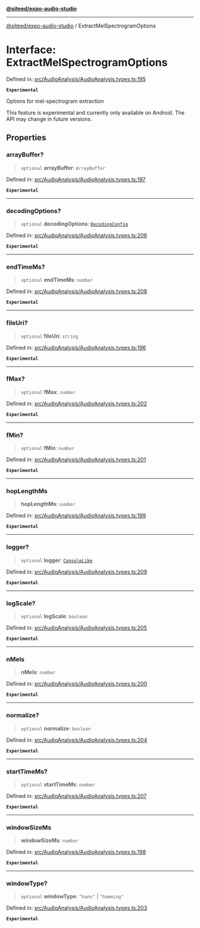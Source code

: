 [**@siteed/expo-audio-studio**](../README.md)

***

[@siteed/expo-audio-studio](../README.md) / ExtractMelSpectrogramOptions

# Interface: ExtractMelSpectrogramOptions

Defined in: [src/AudioAnalysis/AudioAnalysis.types.ts:195](https://github.com/deeeed/expo-audio-stream/blob/34ea5104fe661743627b2234f95382ba6980a44c/packages/expo-audio-studio/src/AudioAnalysis/AudioAnalysis.types.ts#L195)

**`Experimental`**

Options for mel-spectrogram extraction

 This feature is experimental and currently only available on Android.
The API may change in future versions.

## Properties

### arrayBuffer?

> `optional` **arrayBuffer**: `ArrayBuffer`

Defined in: [src/AudioAnalysis/AudioAnalysis.types.ts:197](https://github.com/deeeed/expo-audio-stream/blob/34ea5104fe661743627b2234f95382ba6980a44c/packages/expo-audio-studio/src/AudioAnalysis/AudioAnalysis.types.ts#L197)

**`Experimental`**

***

### decodingOptions?

> `optional` **decodingOptions**: [`DecodingConfig`](DecodingConfig.md)

Defined in: [src/AudioAnalysis/AudioAnalysis.types.ts:206](https://github.com/deeeed/expo-audio-stream/blob/34ea5104fe661743627b2234f95382ba6980a44c/packages/expo-audio-studio/src/AudioAnalysis/AudioAnalysis.types.ts#L206)

**`Experimental`**

***

### endTimeMs?

> `optional` **endTimeMs**: `number`

Defined in: [src/AudioAnalysis/AudioAnalysis.types.ts:208](https://github.com/deeeed/expo-audio-stream/blob/34ea5104fe661743627b2234f95382ba6980a44c/packages/expo-audio-studio/src/AudioAnalysis/AudioAnalysis.types.ts#L208)

**`Experimental`**

***

### fileUri?

> `optional` **fileUri**: `string`

Defined in: [src/AudioAnalysis/AudioAnalysis.types.ts:196](https://github.com/deeeed/expo-audio-stream/blob/34ea5104fe661743627b2234f95382ba6980a44c/packages/expo-audio-studio/src/AudioAnalysis/AudioAnalysis.types.ts#L196)

**`Experimental`**

***

### fMax?

> `optional` **fMax**: `number`

Defined in: [src/AudioAnalysis/AudioAnalysis.types.ts:202](https://github.com/deeeed/expo-audio-stream/blob/34ea5104fe661743627b2234f95382ba6980a44c/packages/expo-audio-studio/src/AudioAnalysis/AudioAnalysis.types.ts#L202)

**`Experimental`**

***

### fMin?

> `optional` **fMin**: `number`

Defined in: [src/AudioAnalysis/AudioAnalysis.types.ts:201](https://github.com/deeeed/expo-audio-stream/blob/34ea5104fe661743627b2234f95382ba6980a44c/packages/expo-audio-studio/src/AudioAnalysis/AudioAnalysis.types.ts#L201)

**`Experimental`**

***

### hopLengthMs

> **hopLengthMs**: `number`

Defined in: [src/AudioAnalysis/AudioAnalysis.types.ts:199](https://github.com/deeeed/expo-audio-stream/blob/34ea5104fe661743627b2234f95382ba6980a44c/packages/expo-audio-studio/src/AudioAnalysis/AudioAnalysis.types.ts#L199)

**`Experimental`**

***

### logger?

> `optional` **logger**: [`ConsoleLike`](../type-aliases/ConsoleLike.md)

Defined in: [src/AudioAnalysis/AudioAnalysis.types.ts:209](https://github.com/deeeed/expo-audio-stream/blob/34ea5104fe661743627b2234f95382ba6980a44c/packages/expo-audio-studio/src/AudioAnalysis/AudioAnalysis.types.ts#L209)

**`Experimental`**

***

### logScale?

> `optional` **logScale**: `boolean`

Defined in: [src/AudioAnalysis/AudioAnalysis.types.ts:205](https://github.com/deeeed/expo-audio-stream/blob/34ea5104fe661743627b2234f95382ba6980a44c/packages/expo-audio-studio/src/AudioAnalysis/AudioAnalysis.types.ts#L205)

**`Experimental`**

***

### nMels

> **nMels**: `number`

Defined in: [src/AudioAnalysis/AudioAnalysis.types.ts:200](https://github.com/deeeed/expo-audio-stream/blob/34ea5104fe661743627b2234f95382ba6980a44c/packages/expo-audio-studio/src/AudioAnalysis/AudioAnalysis.types.ts#L200)

**`Experimental`**

***

### normalize?

> `optional` **normalize**: `boolean`

Defined in: [src/AudioAnalysis/AudioAnalysis.types.ts:204](https://github.com/deeeed/expo-audio-stream/blob/34ea5104fe661743627b2234f95382ba6980a44c/packages/expo-audio-studio/src/AudioAnalysis/AudioAnalysis.types.ts#L204)

**`Experimental`**

***

### startTimeMs?

> `optional` **startTimeMs**: `number`

Defined in: [src/AudioAnalysis/AudioAnalysis.types.ts:207](https://github.com/deeeed/expo-audio-stream/blob/34ea5104fe661743627b2234f95382ba6980a44c/packages/expo-audio-studio/src/AudioAnalysis/AudioAnalysis.types.ts#L207)

**`Experimental`**

***

### windowSizeMs

> **windowSizeMs**: `number`

Defined in: [src/AudioAnalysis/AudioAnalysis.types.ts:198](https://github.com/deeeed/expo-audio-stream/blob/34ea5104fe661743627b2234f95382ba6980a44c/packages/expo-audio-studio/src/AudioAnalysis/AudioAnalysis.types.ts#L198)

**`Experimental`**

***

### windowType?

> `optional` **windowType**: `"hann"` \| `"hamming"`

Defined in: [src/AudioAnalysis/AudioAnalysis.types.ts:203](https://github.com/deeeed/expo-audio-stream/blob/34ea5104fe661743627b2234f95382ba6980a44c/packages/expo-audio-studio/src/AudioAnalysis/AudioAnalysis.types.ts#L203)

**`Experimental`**
